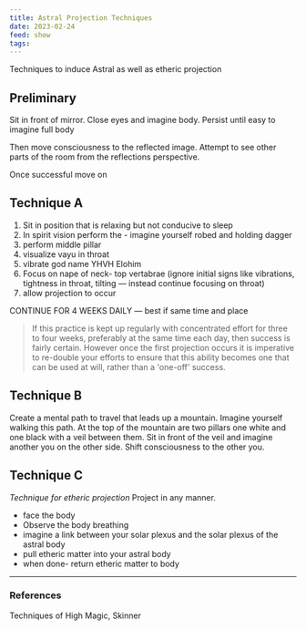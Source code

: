 ```yaml
---
title: Astral Projection Techniques
date: 2023-02-24
feed: show
tags:
---
```

Techniques to induce Astral as well as etheric projection

## Preliminary

Sit in front of mirror. Close eyes and imagine body. Persist until easy to imagine full body

Then move consciousness to the reflected image. Attempt to see other parts of the room from the reflections perspective.

Once successful move on

## Technique A

1.  Sit in position that is relaxing but not conducive to sleep
2.  In spirit vision perform the - imagine yourself robed and holding dagger
3.  perform middle pillar
4.  visualize vayu in throat
5.  vibrate god name YHVH Elohim
6.  Focus on nape of neck- top vertabrae (ignore initial signs like vibrations, tightness in throat, tilting — instead continue focusing on throat)
7.  allow projection to occur

CONTINUE FOR 4 WEEKS DAILY — best if same time and place

> If this practice is kept up regularly with concentrated effort for three to four weeks, preferably at the same time each day, then success is fairly certain. However once the first projection occurs it is imperative to re-double your efforts to ensure that this ability becomes one that can be used at will, rather than a 'one-off' success.

## Technique B

Create a mental path to travel that leads up a mountain. Imagine yourself walking this path. At the top of the mountain are two pillars one white and one black with a veil between them. Sit in front of the veil and imagine another you on the other side. Shift consciousness to the other you.

## Technique C
*Technique for etheric projection*
Project in any manner.

-   face the body
-   Observe the body breathing
-   imagine a link between your solar plexus and the solar plexus of the astral body
-   pull etheric matter into your astral body
-   when done- return etheric matter to body
___
### References
Techniques of High Magic, Skinner